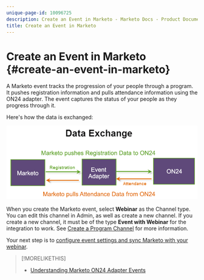 ```yaml
---
unique-page-id: 10096725
description: Create an Event in Marketo - Marketo Docs - Product Documentation
title: Create an Event in Marketo
---
```


# Create an Event in Marketo {#create-an-event-in-marketo}

A Marketo event tracks the progression of your people through a program. It pushes registration information and pulls attendance information using the ON24 adapter. The event captures the status of your people as they progress through it.

Here's how the data is exchanged:

![](assets/image2015-12-16-13-33-56.png)

When you create the Marketo event, select **Webinar** as the Channel type. You can edit this channel in Admin, as well as create a new channel. If you create a new channel, it must be of the type **Event with Webinar** for the integration to work. See [Create a Program Channel](../../../../../product-docs/administration/tags/create-a-program-channel.md) for more information.

Your next step is to [configure event settings and sync Marketo with your webinar](https://docs.marketo.com/x/IRCa).

>[!MORELIKETHIS]
>
>* [Understanding Marketo ON24 Adapter Events](understanding-marketo-on24-adapter-events.md)
>


